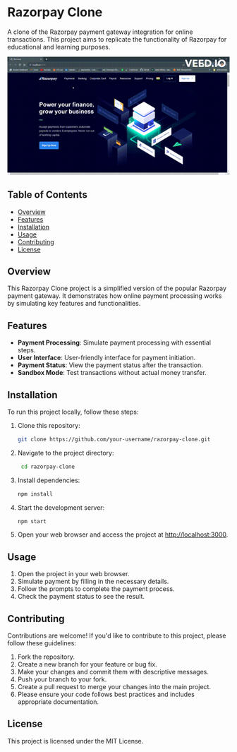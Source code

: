 # Razorpay Clone

A clone of the Razorpay payment gateway integration for online transactions. This project aims to replicate the functionality of Razorpay for educational and learning purposes.

![Demo GIF](https://github.com/swetamishra123/razorpayClone/blob/master/video.gif)

## Table of Contents
- [Overview](#overview)
- [Features](#features)
- [Installation](#installation)
- [Usage](#usage)
- [Contributing](#contributing)
- [License](#license)

## Overview

This Razorpay Clone project is a simplified version of the popular Razorpay payment gateway. It demonstrates how online payment processing works by simulating key features and functionalities.

## Features

- **Payment Processing**: Simulate payment processing with essential steps.
- **User Interface**: User-friendly interface for payment initiation.
- **Payment Status**: View the payment status after the transaction.
- **Sandbox Mode**: Test transactions without actual money transfer.

## Installation

To run this project locally, follow these steps:

1. Clone this repository:

   ```bash
   git clone https://github.com/your-username/razorpay-clone.git
   
2. Navigate to the project directory:

     ```bash
      cd razorpay-clone

4. Install dependencies:

     ```bash
     npm install

5. Start the development server:

     ```bash
     npm start

6. Open your web browser and access the project at [http://localhost:3000](http://localhost:3000).

## Usage
1. Open the project in your web browser.
2. Simulate payment by filling in the necessary details.
3. Follow the prompts to complete the payment process.
4. Check the payment status to see the result.

## Contributing
Contributions are welcome! If you'd like to contribute to this project, please follow these guidelines:

1. Fork the repository.
2. Create a new branch for your feature or bug fix.
3. Make your changes and commit them with descriptive messages.
4. Push your branch to your fork.
5. Create a pull request to merge your changes into the main project.
6. Please ensure your code follows best practices and includes appropriate documentation.

## License
This project is licensed under the MIT License.
